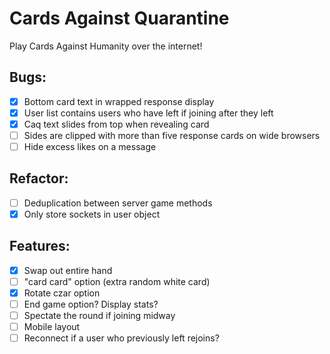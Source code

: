 # Cards Against Quarantine

Play Cards Against Humanity over the internet!

## Bugs:

- [x] Bottom card text in wrapped response display
- [x] User list contains users who have left if joining after they left
- [x] Caq text slides from top when revealing card
- [ ] Sides are clipped with more than five response cards on wide browsers
- [ ] Hide excess likes on a message

## Refactor:

 - [ ] Deduplication between server game methods
 - [x] Only store sockets in user object

## Features:
- [x] Swap out entire hand
- [ ] "card card" option (extra random white card)
- [x] Rotate czar option
- [ ] End game option? Display stats?
- [ ] Spectate the round if joining midway
- [ ] Mobile layout
- [ ] Reconnect if a user who previously left rejoins?
